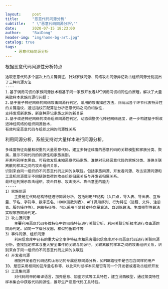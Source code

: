 ```yaml
---

layout:     post
title:      "恶意代码同源分析"
subtitle:   " \"恶意代码同源分析\""
date:       2020-07-15 18:23:00
author:     "BaiDong"
header-img: "img/home-bg-art.jpg"
catalog: true
tags:
    - 恶意代码同源分析
---
```

根据恶意代码同源性分析特点

    选取恶意代码多个层次上的关键特征，针对家族同源、网络攻击同源异记攻击组织同源分别提出了三种同源方法
    ----
    1.基于调用习惯的家族同源技术和基于同一家族开发者API调用习惯相同性的原理，解决了大量离散样本家族同源行问题；
    2.基于量子神经网络的网络攻击同源行判定，采用的攻击描述方法，归纳出各个环节代表特异性的关键指纹，通过指纹匹配算法分析恶意代码之间的相似性，
    支持发现新家族，新变种异记家族之间的新关系
    3.基于改进神经网络的攻击组织同源性判定，动态调整优化神经网络速度，进一步构建基于啊改进神经网络的组织同源技术，
    有效判定恶意代码与组织之间的同源性关系

利用同源分析，系统支持对大量样本进行同源分析，
    
    多维度特征向量和权重的大量恶意代码，建立多特征维度的恶意代码的关联模型和家族分类、聚类，展示不同代码的同源性和家族类别，
    开素判别样本黑白、可有效发现未知恶意代码家族、准确对已经恶意代码的家族分类、准确关联离散的样本之间的攻击组织关系，
    识别来自同一组织的不同恶意代码之间的关联性。包括家族同源、开发者同源、攻击资源同源和工具机同源展示不同链路载荷的攻击组织归属关系与开发者归属关系。
    最终达到揭示攻击组织、攻击目标、攻击技术、攻击意图的能力
    -----
    1）家族同源
        主要是在代码结构特征进行同源分析，包括利用PE结构（入口点，导入表、导出表、互斥量、节名、字符串、数字签名、HOOK函数列表）、API调用序列、行为特征（进程、文件、注册表、服务操作等）、网络特征等。可以采用半监督支持向量算法、自训练算法、生成模型等算法实现家族同源判定。
    2）攻击源同源
        主要利用恶意代码多维特征中的网络特征进行关联分析。利用关联分析技术进行攻击源的同源判定。如同一下载分发器，相似钓鱼软件等
    3）事件同源、组织同源
        利用信息库中已有的重大安全事件特征库和黑客组织信息库对不同恶意代码进行关联同源分析，查找指定样本与重大安全事件的关联与同源行，关联离散的样本之间的攻击组织关系，识别来自于同一组织的不同恶意代码之间的关联性
    4）开发者同源
        根据开发者在代码结构上标记的专属信息同源分析，如PDB路径中是否包含同样的用户ID、是否采用相同的互斥量名称等，以此来判断样本间是否有同一个开发者或者攻击组织开发
    5）工具集同源
        对代码附带的编译语言，加壳信息、加密方式等工具特性，建立汾西模型，通过聚类特性样本集合中获取代码同源性，推导生产恶意代码工具特性。	

